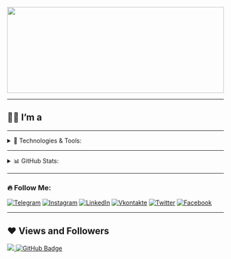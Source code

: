 <p align="center"><img src="img/Gif_Galaxia_en_el_Universo-.gif" width="100%" height="200" /></p>

---
## 🙋‍♂️ I’m a
---
<details >
<summary>🚀 Technologies & Tools:</summary>

![HTML](https://img.shields.io/badge/-HTML-540a89?style=flat&logo=HTML5)
![CSS](https://img.shields.io/badge/-CSS-540a89?style=flat&logo=CSS3&logoColor=blue)
![JS](https://img.shields.io/badge/-JAVASCRIPT-540a89?style=flat&logo=JAVASCRIPT)
![JQUERY](https://img.shields.io/badge/-JQUERY-540a89?style=flat&logo=JQUERY&logoColor=pink)
![REACT](https://img.shields.io/badge/-JQUERY-540a89?style=flat&logo=REACT)
![REDUX](https://img.shields.io/badge/-REDUX-540a89?style=flat&logo=REDUX&logoColor=purple)
![NODE](https://img.shields.io/badge/-NODE.JS-540a89?style=flat&logo=NODE.JS&logoColor=GREEN)
![SQL](https://img.shields.io/badge/-MySQL-540a89?style=flat&logo=mySQL)
![C++](https://img.shields.io/badge/-C++-540a89?style=flat&logo=C%2b%2b&logoColor=blue)
![PYTHON](https://img.shields.io/badge/-PYTHON-540a89?style=flat&logo=PYTHON)
![GIT](https://img.shields.io/badge/-GIT-540a89?style=flat&logo=GIT)
![VISUALSTUDIO](https://img.shields.io/badge/-VISUAL_STUDIO-540a89?style=flat&logo=VISUALSTUDIO&logoColor=violet)
![BLENDER3D](https://img.shields.io/badge/-BLENDER_3D-540a89?style=flat&logo=BLENDER)

</details>

---

<details>
<summary>📊 GitHub Stats:</summary>
 <br/>
    <a href="https://github.com/ko3uhak/github-readme-stats"><img alt="Subham Raoniar's Github Stats" src="https://github-readme-stats.vercel.app/api?username=ko3uhak&show_icons=true&count_private=true&hide_border=true&bg_color=0D1117&title_color=990099&text_color=ff6600&icon_color=ffff00" /></a>
  <a href="https://github.com/ko3uhak/github-readme-stats"><img alt="Subham Raoniar's Top Languages" src="https://github-readme-stats.vercel.app/api/top-langs/?username=ko3uhak&langs_count=8&count_private=true&layout=compact&hide_border=true&bg_color=0D1117&title_color=990099&text_color=ff6600&icon_color=ffff00" /></a>
  <br/>
</details>

---
### 🔥 Follow Me:
[![Telegram](https://img.shields.io/badge/-Telegram-540a89?style=for-the-badge&logo=telegram&logoColor=27A0D9)](https://t.me/aryfdbc)
[![Instagram](https://img.shields.io/badge/-Instagram-540a89?style=for-the-badge&logo=instagram&logoColor=B4068E)](https://www.instagram.com/)
[![LinkedIn](https://img.shields.io/badge/-LinkedIn-540a89?style=for-the-badge&logo=linkedin&logoColor=007BB6)](https://www.linkedin.com/in/)
[![Vkontakte](https://img.shields.io/badge/-Vkontakte-540a89?style=for-the-badge&logo=Vk&logoColor=4F7DB3)](https://vk.com/)
[![Twitter](https://img.shields.io/badge/-Twitter-540a89?style=for-the-badge&logo=Twitter&logoColor=1C9DEB)](https://twitter.com/)
[![Facebook](https://img.shields.io/badge/-Facebook-540a89?style=for-the-badge&logo=Facebook&logoColor=1195F5)](https://www.facebook.com/)

---
## ❤ Views and Followers
<a href="https://github.com/Meghna-DAS/github-profile-views-counter">
    <img src="https://komarev.com/ghpvc/?username=Ko3uHaK&color=blueviolet">
</a>
<a href="https://github.com/Ko3uHaK?tab=followers"><img src="https://img.shields.io/github/followers/Ko3uHaK?label=Followers&style=social" alt="GitHub Badge"></a>